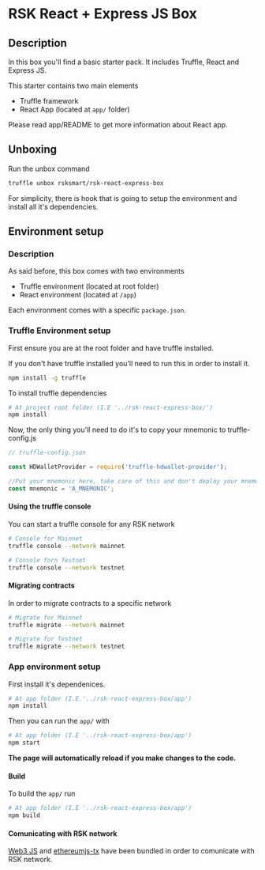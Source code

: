 # RSK React + Express JS Box

## Description

In this box you'll find a basic starter pack. It includes Truffle, React and Express JS.

This starter contains two main elements
- Truffle framework 
- React App (located at `app/` folder)

Please read app/README to get more information about React app.

## Unboxing

Run the unbox command

```bash
truffle unbox rsksmart/rsk-react-express-box
```

For simplicity, there is hook that is going to setup the environment and install all it's dependencies.

## Environment setup

### Description

As said before, this box comes with two environments
- Truffle environment (located at root folder)
- React environment (located at `/app`)

Each environment comes with a specific `package.json`.

### Truffle Environment setup

First ensure you are at the root folder and have truffle installed. 

If you don't have truffle installed you'll need to run this in order to install it.

```bash
npm install -g truffle
```

To install truffle dependencies 

```bash
# At project root folder (I.E '../rsk-react-express-box/')
npm install
```

Now, the only thing you'll need to do it's to copy your mnemonic to truffle-config.js

```js
// truffle-config.json

const HDWalletProvider = require('truffle-hdwallet-provider');

//Put your mnemonic here, take care of this and don't deploy your mnemonic into production!
const mnemonic = 'A_MNEMONIC';
```

#### Using the truffle console

You can start a truffle console for any RSK network

```bash
# Console for Mainnet
truffle console --network mainnet

# Console forn Testnet
truffle console --network testnet
```

#### Migrating contracts

In order to migrate contracts to a specific network

```bash
# Migrate for Mainnet
truffle migrate --network mainnet

# Migrate for Testnet
truffle migrate --network testnet
```

### App environment setup

First install it's dependenices.

```bash
# At app folder (I.E '../rsk-react-express-box/app')
npm install
```

Then you can run the `app/` with

```bash
# At app folder (I.E '../rsk-react-express-box/app')
npm start
```

**The page will automatically reload if you make changes to the code.**

#### Build

To build the `app/` run 

```bash
# At app folder (I.E '../rsk-react-express-box/app')
npm build
```

#### Comunicating with RSK network

[Web3 JS](https://web3js.readthedocs.io) and [ethereumjs-tx](https://github.com/ethereumjs/ethereumjs-tx) have been bundled in order to comunicate with RSK network.
